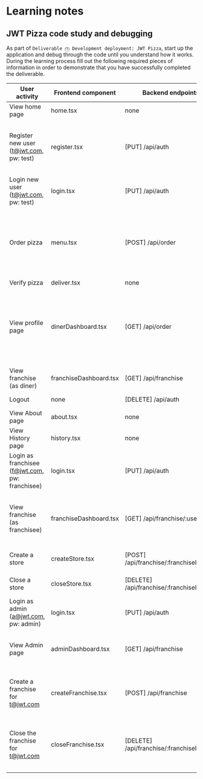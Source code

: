 # Learning notes

## JWT Pizza code study and debugging

As part of `Deliverable ⓵ Development deployment: JWT Pizza`, start up the application and debug through the code until you understand how it works. During the learning process fill out the following required pieces of information in order to demonstrate that you have successfully completed the deliverable.

| User activity                                       | Frontend component | Backend endpoints | Database SQL |
| --------------------------------------------------- | ------------------ | ----------------- | ------------ |
| View home page                                      | home.tsx           | none              | none         |
| Register new user<br/>(t@jwt.com, pw: test)         | register.tsx          | [PUT] /api/auth   | INSERT INTO user (name, email, password) VALUES (?, ?, ?) INSERT INTO userRole (userId, role,  objectId) VALUES (?, ?, ?)             |
| Login new user<br/>(t@jwt.com, pw: test)            | login.tsx                   | [PUT] /api/auth                  | INSERT INTO auth (token, userId) VALUES (?, ?)             |
| Order pizza                                         | menu.tsx                   | [POST] /api/order                  | INSERT INTO dinerOrder (dinerId, franchiseId, storeId, date) VALUES (?, ?, ?, now()) INSERT INTO orderItem (orderId, menuId, description, price) VALUES (?, ?, ?, ?)             |
| Verify pizza                                        | deliver.tsx                   | none                  | none             |
| View profile page                                   | dinerDashboard.tsx                   | [GET] /api/order                  | SELECT id, franchiseId, storeId, date FROM dinerOrder WHERE dinerId=? LIMIT ${offset},${config.db.listPerPage} SELECT id, menuId, description, price FROM orderItem WHERE orderId=?             |
| View franchise<br/>(as diner)                       | franchiseDashboard.tsx                   | [GET] /api/franchise                  | SELECT id, name FROM franchise             |
| Logout                                              | none                   | [DELETE] /api/auth                  | SELECT userId FROM auth WHERE token=?              |
| View About page                                     | about.tsx                   | none                  | none             |
| View History page                                   | history.tsx                   | none                  | none             |
| Login as franchisee<br/>(f@jwt.com, pw: franchisee) | login.tsx                   | [PUT] /api/auth                   | INSERT INTO auth (token, userId) VALUES (?, ?)             |
| View franchise<br/>(as franchisee)                  | franchiseDashboard.tsx                   | [GET] /api/franchise/:userId                  | SELECT objectId FROM userRole WHERE role='franchisee' AND userId=? SELECT id, name FROM franchise WHERE id in             |
| Create a store                                      | createStore.tsx                   | [POST] /api/franchise/:franchiseId/store                  | INSERT INTO store (franchiseId, name) VALUES (?, ?)             |
| Close a store                                       | closeStore.tsx                   | [DELETE] /api/franchise/:franchiseId/store                  |DELETE FROM store WHERE franchiseId=? AND id=?              |
| Login as admin<br/>(a@jwt.com, pw: admin)           | login.tsx                   | [PUT] /api/auth                  | INSERT INTO auth (token, userId) VALUES (?, ?)             |
| View Admin page                                     | adminDashboard.tsx                   | [GET] /api/franchise                  | SELECT id, name FROM franchise SELECT id, name FROM store WHERE franchiseId=?             |
| Create a franchise for t@jwt.com                    | createFranchise.tsx                   | [POST] /api/franchise                  | INSERT INTO franchise (name) VALUES (?) INSERT INTO userRole (userId, role, objectId) VALUES (?, ?, ?)             |
| Close the franchise for t@jwt.com                   | closeFranchise.tsx                   | [DELETE] /api/franchise/:franchiseId                  | DELETE FROM store WHERE franchiseId=? DELETE FROM userRole WHERE objectId=? DELETE FROM franchise WHERE id=?             |
